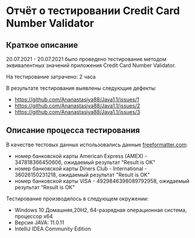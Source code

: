 # Отчёт о тестировании Credit Card Number Validator

## Краткое описание

20.07.2021 - 20.07.2021 было проведено тестирование методом эквивалентных значений приложения Credit Card Number Validator.

На тестирование затрачено: 2 часа

В результате тестирования выявлены следующие дефекты:
* https://github.com/Ananastasiya88/Java1.1/issues/1
* https://github.com/Ananastasiya88/Java1.1/issues/2
* https://github.com/Ananastasiya88/Java1.1/issues/3

## Описание процесса тестирования

В качестве тестовых данных использовались данные [freeformatter.com](https://www.freeformatter.com/credit-card-number-generator-validator.html):
* номер банковской карты American Express (AMEX) - 347818366450606, ожидаемый результат "Result is OK"
* номер банковской карты Diners Club - International - 36026150231218, ожидаемый результат "Result is OK"
* номер банковской карты VISA - 4929846398089792958, ожидаемый результат "Result is OK"

Тестирование производилось в следующем окружении:
* Windows 10 Домашняя,20H2, 64-разрядная операционная система, процессор x64
* Версия JAVA: 11.0.11
* IntelliJ IDEA Community Edition
